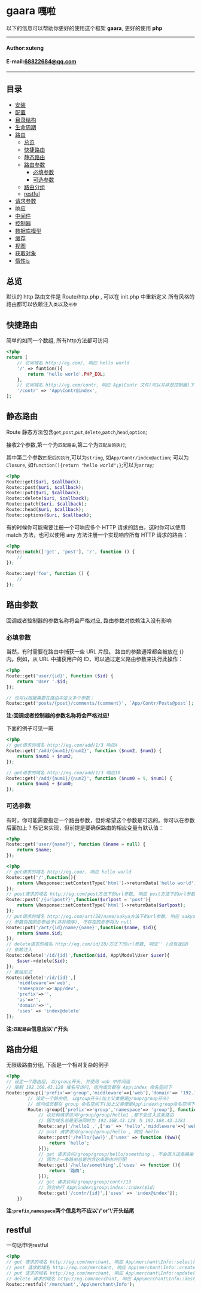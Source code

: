 **gaara** `嘎啦`
==========================
以下的信息可以帮助你更好的使用这个框架 **gaara**, 更好的使用 **php**
****
#### Author:xuteng
#### E-mail:68822684@qq.com
****
## 目录
* [安装](/helper/install.md)
* [配置](/helper/configure.md)
* [目录结构](/helper/catalog.md)
* [生命周期](/helper/cycle.md)
* [路由](/helper/route.md)
    * [总览](#总览)
    * [快捷路由](#快捷路由)
    * [静态路由](#静态路由)
    * [路由参数](#路由参数)
        * [必填参数](#必填参数)
        * [可选参数](#可选参数)
    * [路由分组](#路由分组)
    * [restful](#restful)
* [请求参数](/helper/request.md)
* [响应](/helper/response.md)
* [中间件](/helper/middleware.md)
* [控制器](/helper/controller.md)
* [数据库模型](/helper/model.md)
* [缓存](/helper/cache.md)
* [视图](/helper/view.md)
* [获取对象](/helper/getobj.md)
* [惰性js](/helper/inertjs.md)
## 总览
默认的 http 路由文件是 Route/http.php , 可以在 init.php 中重新定义
所有风格的路由都可以依赖注入`类`以及`形参`
## 快捷路由

简单的如同一个数组, 所有http方法都可访问

```php
<?php
return [
    // 访问域名 http://eg.com/, 响应 hello world
    '/' => funtion(){
        return 'hello world'.PHP_EOL;
    },
    // 访问域名 http://eg.com/contr, 响应 App\Contr 文件(可以并非是控制器)下的 index 方法
    '/contr' => 'App\Contr@index',
];
```
## 静态路由
Route 静态方法包含`get`,`post`,`put`,`delete`,`patch`,`head`,`option`;

接收2个参数,第一个为`匹配路由`,第二个为`匹配后的执行`;

其中第二个参数`匹配后的执行`,可以为`string`, 如`App/Contr/index@action`; 可以为`Closure`, 如`function(){return "hello world";}`;可以为`array`;

```php
<?php
Route::get($uri, $callback);
Route::post($uri, $callback);
Route::put($uri, $callback);
Route::delete($uri, $callback);
Route::patch($uri, $callback);
Route::head($uri, $callback);
Route::options($uri, $callback);

```

有的时候你可能需要注册一个可响应多个 HTTP 请求的路由，这时你可以使用 match 方法，也可以使用 any 方法注册一个实现响应所有 HTTP 请求的路由：

```php
<?php
Route::match(['get', 'post'], '/', function () {
    //
});

Route::any('foo', function () {
    //
});
```

## 路由参数

回调或者控制器的参数名称将会严格对应, 路由参数对依赖注入没有影响

### 必填参数

当然，有时需要在路由中捕获一些 URL 片段。
路由的参数通常都会被放在 {} 内。例如，从 URL 中捕获用户的 ID，可以通过定义路由参数来执行此操作：
```php
<?php
Route::get('user/{id}', function ($id) {
    return 'User '.$id;
});

// 也可以根据需要在路由中定义多个参数：
Route::get('posts/{post}/comments/{comment}', `App/Contr/Posts@post`);
```

**注:回调或者控制器的参数名称将会严格对应!**

下面的例子可见一斑

```php
<?php
// get请求的域名 http://eg.com/add/1/3 响应4
Route::get('/add/{num1}/{num2}', function ($num2, $num1) {
    return $num1 + $num2;
});

// get请求的域名 http://eg.com/add/1/3 响应10
Route::get('/add/{num1}/{num2}', function ($num0 = 9, $num1) {
    return $num1 + $num0;
});
```

### 可选参数

有时，你可能需要指定一个路由参数，但你希望这个参数是可选的。你可以在参数后面加上 ? 标记来实现，但前提是要确保路由的相应变量有默认值：

```php
<?php
Route::get('user/{name?}', function ($name = null) {
    return $name;
});
```

```php
<?php
// get请求的域名 http://eg.com/, 响应 hello world
Route::get('/',function(){
    return \Response::setContentType('html')->returnData('hello world');
});
// post请求的域名 http://eg.com/post方法下的url参数, 响应 post方法下的url参数
Route::post('/{urlpost?}',function($urlpost = 'post'){
    return \Response::setContentType('html')->returnData($urlpost);
});
// put请求的域名 http://eg.com/art/28/name/sakya方法下的url参数, 响应 sakya28
// 参数将按照形参给予(并非顺序), 不存在的形参将为 null
Route::put('/art/{id}/name/{name}',function($name, $id){
    return $name.$id;
});
// delete请求的域名 http://eg.com/id/28/方法下的url参数, 响应'' (没有返回)
// 依赖注入
Route::delete('/id/{id}',function($id, App\Model\User $user){
    $user->detele($id);
});
// 数组形式
Route::delete('/id/{id}',[
    'middleware'=>'web',
    'namespace'=>'App/dev',
    'prefix'=>'',
    'as'=>'',
    'domain'=>'',
    'uses' => 'index@delete'
]);
```
**注:`匹配路由`信息应以'/'开头**

## 路由分组
无限级路由分组, 下面是一个相对复杂的例子
```php
<?php
// 设定一个路由组, 以/group开头, 并使用 web 中件间组
// 限制 192.168.43.128 域名可访问, 组内成员都在 App\index 命名空间下
Route::group(['prefix'=>'group','middleware'=>['web'],'domain'=> '192.168.43.128','namespace'=> 'App\index' ], function(){
        // 设定一个路由组, 以group开头(加上父类便是group/group开头)
        // 组内成员都在 group 命名空间下(加上父类便是App\index\group命名空间下)
        Route::group(['prefix'=>'group','namespace'=> 'group'], function(){
            // 以任何请求访问/group/group/hello1 ,都不会进入这条路由
            // 因为域名总是无法同时为 192.168.43.128 与 192.168.43.1281
            Route::any('/hello1 ,',['as' => 'hello','middleware'=>['web3'],'domain'=> '192.168.43.1281', 'uses' =>  'Contr\IndexContr@indexDo']);
            // post 请求访问/group/group/hello , 响应 hello
            Route::post('/hello/{ww?}',['uses' => function ($ww){
                return 'hello';
            }]);
            // get 请求访问/group/group/hello/something , 不会进入这条路由
            // 因为上一条路由总是包含这条路由的匹配
            Route::get('/hello/something',['uses' => function (){
                return '路由';
            }]);
            // get 请求访问/group/group/contr/13
            // 将会执行 App\index\group\index::index($id)
            Route::get('/contr/{id}',['uses' => 'index@index']);
    })
```
**注:`prefix`,`namespace`两个信息均不应以'/'or'\\'开头结尾**
## restful
一句话申明restful
```php
<?php
// get 请求的域名 http://eg.com/merchant, 响应 App\merchant\Info::select()
// post 请求的域名 http://eg.com/merchant, 响应 App\merchant\Info::create()
// put 请求的域名 http://eg.com/merchant, 响应 App\merchant\Info::update()
// delete 请求的域名 http://eg.com/merchant, 响应 App\merchant\Info::destroy()
Route::restful('/merchant','App\merchant\Info');
```